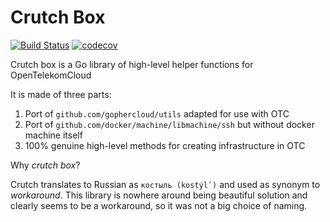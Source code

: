 # Crutch Box
[![Build Status](https://zuul.eco.tsi-dev.otc-service.com/api/tenant/eco/badge?project=opentelekomcloud-infra/crutch-house&pipeline=gate)](https://zuul.eco.tsi-dev.otc-service.com/t/eco/builds?project=opentelekomcloud-infra%2Fcrutch-house&pipeline=gate)
[![codecov](https://codecov.io/gh/opentelekomcloud-infra/crutch-house/branch/master/graph/badge.svg)](https://codecov.io/gh/opentelekomcloud-infra/crutch-house)

Crutch box is a Go library of high-level helper functions for OpenTelekomCloud

It is made of three parts:
1. Port of `github.com/gophercloud/utils` adapted for use with OTC
2. Port of `github.com/docker/machine/libmachine/ssh` but without docker machine itself
3. 100% genuine high-level methods for creating infrastructure in OTC

Why _crutch box_?

Crutch translates to Russian as `костыль (kostýlʹ)` and used as synonym to _workaround_.
This library is nowhere around being beautiful solution and clearly seems to be a workaround,
so it was not a big choice of naming.
